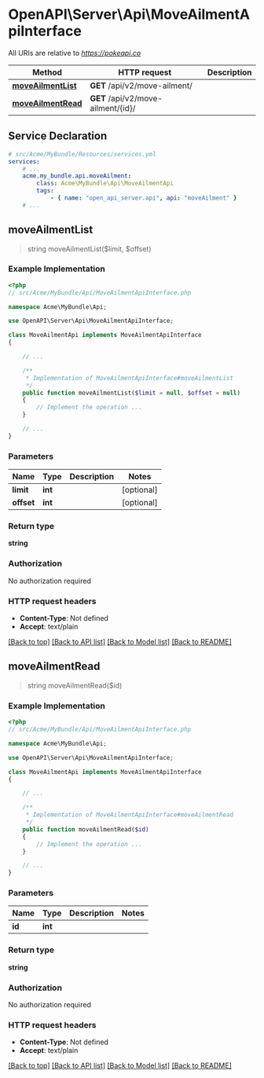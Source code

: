 # OpenAPI\Server\Api\MoveAilmentApiInterface

All URIs are relative to *https://pokeapi.co*

Method | HTTP request | Description
------------- | ------------- | -------------
[**moveAilmentList**](MoveAilmentApiInterface.md#moveAilmentList) | **GET** /api/v2/move-ailment/ | 
[**moveAilmentRead**](MoveAilmentApiInterface.md#moveAilmentRead) | **GET** /api/v2/move-ailment/{id}/ | 


## Service Declaration
```yaml
# src/Acme/MyBundle/Resources/services.yml
services:
    # ...
    acme.my_bundle.api.moveAilment:
        class: Acme\MyBundle\Api\MoveAilmentApi
        tags:
            - { name: "open_api_server.api", api: "moveAilment" }
    # ...
```

## **moveAilmentList**
> string moveAilmentList($limit, $offset)



### Example Implementation
```php
<?php
// src/Acme/MyBundle/Api/MoveAilmentApiInterface.php

namespace Acme\MyBundle\Api;

use OpenAPI\Server\Api\MoveAilmentApiInterface;

class MoveAilmentApi implements MoveAilmentApiInterface
{

    // ...

    /**
     * Implementation of MoveAilmentApiInterface#moveAilmentList
     */
    public function moveAilmentList($limit = null, $offset = null)
    {
        // Implement the operation ...
    }

    // ...
}
```

### Parameters

Name | Type | Description  | Notes
------------- | ------------- | ------------- | -------------
 **limit** | **int**|  | [optional]
 **offset** | **int**|  | [optional]

### Return type

**string**

### Authorization

No authorization required

### HTTP request headers

 - **Content-Type**: Not defined
 - **Accept**: text/plain

[[Back to top]](#) [[Back to API list]](../../README.md#documentation-for-api-endpoints) [[Back to Model list]](../../README.md#documentation-for-models) [[Back to README]](../../README.md)

## **moveAilmentRead**
> string moveAilmentRead($id)



### Example Implementation
```php
<?php
// src/Acme/MyBundle/Api/MoveAilmentApiInterface.php

namespace Acme\MyBundle\Api;

use OpenAPI\Server\Api\MoveAilmentApiInterface;

class MoveAilmentApi implements MoveAilmentApiInterface
{

    // ...

    /**
     * Implementation of MoveAilmentApiInterface#moveAilmentRead
     */
    public function moveAilmentRead($id)
    {
        // Implement the operation ...
    }

    // ...
}
```

### Parameters

Name | Type | Description  | Notes
------------- | ------------- | ------------- | -------------
 **id** | **int**|  |

### Return type

**string**

### Authorization

No authorization required

### HTTP request headers

 - **Content-Type**: Not defined
 - **Accept**: text/plain

[[Back to top]](#) [[Back to API list]](../../README.md#documentation-for-api-endpoints) [[Back to Model list]](../../README.md#documentation-for-models) [[Back to README]](../../README.md)

